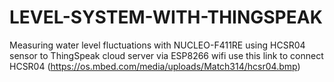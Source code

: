 # LEVEL-SYSTEM-WITH-THINGSPEAK
Measuring water level fluctuations with NUCLEO-F411RE using HCSR04 sensor to ThingSpeak cloud server  via ESP8266 wifi 
use this link to connect HCSR04 (https://os.mbed.com/media/uploads/Match314/hcsr04.bmp)
